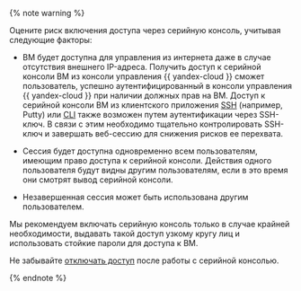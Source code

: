 {% note warning %}

Оцените риск включения доступа через серийную консоль, учитывая следующие факторы:

* ВМ будет доступна для управления из интернета даже в случае отсутствия внешнего IP-адреса. 
  Получить доступ к серийной консоли ВМ из консоли управления {{ yandex-cloud }} сможет пользователь, успешно аутентифицированный в консоли управления {{ yandex-cloud }} при наличии должных прав на ВМ. Доступ к серийной консоли ВМ из клиентского приложения [SSH](../../compute/operations/vm-connect/ssh.md) (например, Putty) или [CLI](../../cli/) также возможен путем аутентификации через SSH-ключ. В связи с этим необходимо тщательно контролировать SSH-ключ и завершать веб-сессию для снижения рисков ее перехвата.

* Сессия будет доступна одновременно всем пользователям, имеющим право доступа к серийной консоли.
  Действия одного пользователя будут видны другим пользователям, если в это время они смотрят вывод серийной консоли.

* Незавершенная сессия может быть использована другим пользователем.

Мы рекомендуем включать серийную консоль только в случае крайней необходимости, выдавать такой доступ узкому кругу лиц и использовать стойкие пароли для доступа к ВМ.

Не забывайте [отключать доступ](../../compute/operations/serial-console/disable.md) после работы с серийной консолью.

{% endnote %}